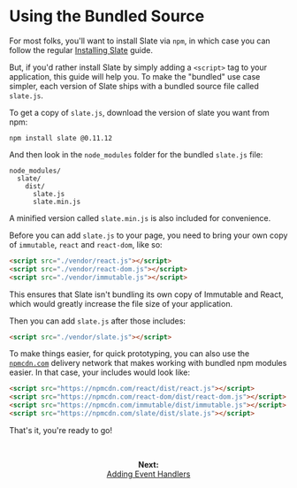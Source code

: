 
# Using the Bundled Source

For most folks, you'll want to install Slate via `npm`, in which case you can follow the regular [Installing Slate](./installing-slate.md) guide. 

But, if you'd rather install Slate by simply adding a `<script>` tag to your application, this guide will help you. To make the "bundled" use case simpler, each version of Slate ships with a bundled source file called `slate.js`.

To get a copy of `slate.js`, download the version of slate you want from npm:

```
npm install slate @0.11.12
```

And then look in the `node_modules` folder for the bundled `slate.js` file:

```
node_modules/
  slate/
    dist/
      slate.js
      slate.min.js
```

A minified version called `slate.min.js` is also included for convenience.

Before you can add `slate.js` to your page, you need to bring your own copy of `immutable`, `react` and `react-dom`, like so:

```html
<script src="./vendor/react.js"></script>
<script src="./vendor/react-dom.js"></script>
<script src="./vendor/immutable.js"></script>
```

This ensures that Slate isn't bundling its own copy of Immutable and React, which would greatly increase the file size of your application.

Then you can add `slate.js` after those includes:

```html
<script src="./vendor/slate.js"></script>
```

To make things easier, for quick prototyping, you can also use the [`npmcdn.com`](https://npmcdn.com/#/) delivery network that makes working with bundled npm modules easier. In that case, your includes would look like:

```html
<script src="https://npmcdn.com/react/dist/react.js"></script>
<script src="https://npmcdn.com/react-dom/dist/react-dom.js"></script>
<script src="https://npmcdn.com/immutable/dist/immutable.js"></script>
<script src="https://npmcdn.com/slate/dist/slate.js"></script>
```

That's it, you're ready to go!

<br/>
<p align="center"><strong>Next:</strong><br/><a href="./adding-event-handlers.md">Adding Event Handlers</a></p>
<br/>


